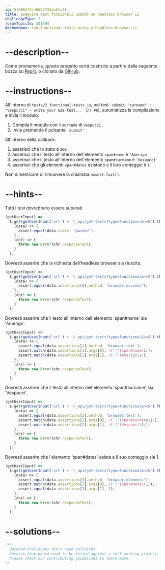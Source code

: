 ```yaml
---
id: 5f8884f4c46685731aabfc41
title: Eseguire test funzionali usando un headless browser II
challengeType: 2
forumTopicId: 301594
dashedName: run-functional-tests-using-a-headless-browser-ii
---
```


# --description--

Come promemoria, questo progetto verrà costruito a partire dalla seguente bozza su [Replit](https://replit.com/github/freeCodeCamp/boilerplate-mochachai), o clonato da [GitHub](https://github.com/freeCodeCamp/boilerplate-mochachai/).

# --instructions--

All'interno di `tests/2_functional-tests.js`, nel test `'submit "surname" : "Vespucci" - write your e2e test...'` (`// #6`), automatizza la compilazione e invia il modulo:

1.  Compila il modulo con il `surname` di `Vespucci`
2.  Invia premendo il pulsante `'submit'`

All'interno della callback:

1.  asserisci che lo stato è `200`
2.  asserisci che il testo all'interno dell'elemento `span#name` è `'Amerigo'`
3.  asserisci che il testo all'interno dell'elemento `span#surname` è `'Vespucci'`
4.  asserisci che gli elementi `span#dates` esistono e il loro conteggio è `1`

Non dimenticare di rimuovere la chiamata `assert.fail()`.

# --hints--

Tutti i test dovrebbero essere superati.

```js
(getUserInput) =>
  $.get(getUserInput('url') + '/_api/get-tests?type=functional&n=5').then(
    (data) => {
      assert.equal(data.state, 'passed');
    },
    (xhr) => {
      throw new Error(xhr.responseText);
    }
  );
```

Dovresti asserire che la richiesta dell'headless browser sia riuscita.

```js
(getUserInput) =>
  $.get(getUserInput('url') + '/_api/get-tests?type=functional&n=5').then(
    (data) => {
      assert.equal(data.assertions[0].method, 'browser.success');
    },
    (xhr) => {
      throw new Error(xhr.responseText);
    }
  );
```

Dovresti asserire che il testo all'interno dell'elemento 'span#name' sia 'Amerigo'.

```js
(getUserInput) =>
  $.get(getUserInput('url') + '/_api/get-tests?type=functional&n=5').then(
    (data) => {
      assert.equal(data.assertions[1].method, 'browser.text');
      assert.match(data.assertions[1].args[0], /('|")span#name\1/);
      assert.match(data.assertions[1].args[1], /('|")Amerigo\1/);
    },
    (xhr) => {
      throw new Error(xhr.responseText);
    }
  );
```

Dovresti asserire che il testo all'interno dell'elemento 'span#surname' sia 'Vespucci'.

```js
(getUserInput) =>
  $.get(getUserInput('url') + '/_api/get-tests?type=functional&n=5').then(
    (data) => {
      assert.equal(data.assertions[2].method, 'browser.text');
      assert.match(data.assertions[2].args[0], /('|")span#surname\1/);
      assert.match(data.assertions[2].args[1], /('|")Vespucci\1/);
    },
    (xhr) => {
      throw new Error(xhr.responseText);
    }
  );
```

Dovresti asserire che l'elemento 'span#dates' esista e il suo conteggio sia 1.

```js
(getUserInput) =>
  $.get(getUserInput('url') + '/_api/get-tests?type=functional&n=5').then(
    (data) => {
      assert.equal(data.assertions[3].method, 'browser.elements');
      assert.match(data.assertions[3].args[0], /('|")span#dates\1/);
      assert.equal(data.assertions[3].args[1], 1);
    },
    (xhr) => {
      throw new Error(xhr.responseText);
    }
  );
```

# --solutions--

```js
/**
  Backend challenges don't need solutions, 
  because they would need to be tested against a full working project. 
  Please check our contributing guidelines to learn more.
*/
```
